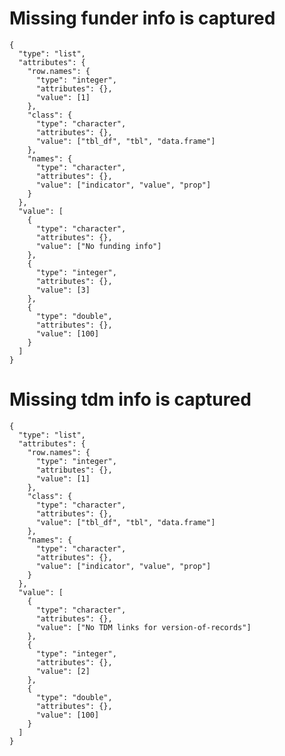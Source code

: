# Missing funder info is captured

    {
      "type": "list",
      "attributes": {
        "row.names": {
          "type": "integer",
          "attributes": {},
          "value": [1]
        },
        "class": {
          "type": "character",
          "attributes": {},
          "value": ["tbl_df", "tbl", "data.frame"]
        },
        "names": {
          "type": "character",
          "attributes": {},
          "value": ["indicator", "value", "prop"]
        }
      },
      "value": [
        {
          "type": "character",
          "attributes": {},
          "value": ["No funding info"]
        },
        {
          "type": "integer",
          "attributes": {},
          "value": [3]
        },
        {
          "type": "double",
          "attributes": {},
          "value": [100]
        }
      ]
    }

# Missing tdm info is captured

    {
      "type": "list",
      "attributes": {
        "row.names": {
          "type": "integer",
          "attributes": {},
          "value": [1]
        },
        "class": {
          "type": "character",
          "attributes": {},
          "value": ["tbl_df", "tbl", "data.frame"]
        },
        "names": {
          "type": "character",
          "attributes": {},
          "value": ["indicator", "value", "prop"]
        }
      },
      "value": [
        {
          "type": "character",
          "attributes": {},
          "value": ["No TDM links for version-of-records"]
        },
        {
          "type": "integer",
          "attributes": {},
          "value": [2]
        },
        {
          "type": "double",
          "attributes": {},
          "value": [100]
        }
      ]
    }

